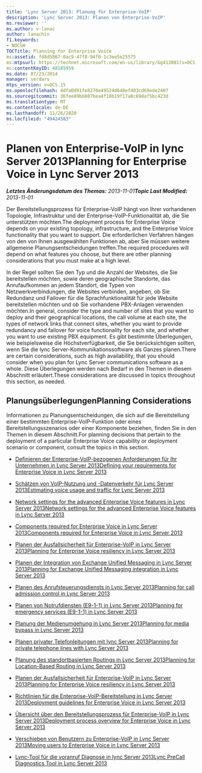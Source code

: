 ```yaml
---
title: 'Lync Server 2013: Planung für Enterprise-VoIP'
description: 'Lync Server 2013: Planen von Enterprise-VoIP'
ms.reviewer: ''
ms.author: v-lanac
author: lanachin
f1.keywords:
- NOCSH
TOCTitle: Planning for Enterprise Voice
ms:assetid: fd8d5867-0ac9-47f8-94f0-1c3ee5e25575
ms:mtpsurl: https://technet.microsoft.com/en-us/library/Gg413081(v=OCS.15)
ms:contentKeyID: 48185959
ms.date: 07/23/2014
manager: serdars
mtps_version: v=OCS.15
ms.openlocfilehash: 4dfa0d91fe8270e49524d648ef403cd69ede2407
ms.sourcegitcommit: 36fee89bb887bea4f18b19f17a8c69daf5bc423d
ms.translationtype: MT
ms.contentlocale: de-DE
ms.lasthandoff: 11/26/2020
ms.locfileid: "49424583"
---
```

# <a name="planning-for-enterprise-voice-in-lync-server-2013"></a><span data-ttu-id="74d07-103">Planen von Enterprise-VoIP in lync Server 2013</span><span class="sxs-lookup"><span data-stu-id="74d07-103">Planning for Enterprise Voice in Lync Server 2013</span></span>

<div data-xmlns="http://www.w3.org/1999/xhtml">

<div class="topic" data-xmlns="http://www.w3.org/1999/xhtml" data-msxsl="urn:schemas-microsoft-com:xslt" data-cs="https://msdn.microsoft.com/">

<div data-asp="https://msdn2.microsoft.com/asp">



</div>

<div id="mainSection">

<div id="mainBody"><span data-ttu-id="74d07-104">

<span> </span></span><span class="sxs-lookup"><span data-stu-id="74d07-104">

<span> </span></span></span>

<span data-ttu-id="74d07-105">_**Letztes Änderungsdatum des Themas:** 2013-11-01_</span><span class="sxs-lookup"><span data-stu-id="74d07-105">_**Topic Last Modified:** 2013-11-01_</span></span>

<span data-ttu-id="74d07-106">Der Bereitstellungsprozess für Enterprise-VoIP hängt von Ihrer vorhandenen Topologie, Infrastruktur und der Enterprise-VoIP-Funktionalität ab, die Sie unterstützen möchten.</span><span class="sxs-lookup"><span data-stu-id="74d07-106">The deployment process for Enterprise Voice depends on your existing topology, infrastructure, and the Enterprise Voice functionality that you want to support.</span></span> <span data-ttu-id="74d07-107">Die erforderlichen Verfahren hängen von den von Ihnen ausgewählten Funktionen ab, aber Sie müssen weitere allgemeine Planungsentscheidungen treffen.</span><span class="sxs-lookup"><span data-stu-id="74d07-107">The required procedures will depend on what features you choose, but there are other planning considerations that you must make at a high level.</span></span>

<span data-ttu-id="74d07-108">In der Regel sollten Sie den Typ und die Anzahl der Websites, die Sie bereitstellen möchten, sowie deren geographische Standorte, das Anrufaufkommen an jedem Standort, die Typen von Netzwerkverbindungen, die Websites verbinden, angeben, ob Sie Redundanz und Failover für die Sprachfunktionalität für jede Website bereitstellen möchten und ob Sie vorhandene PBX-Anlagen verwenden möchten.</span><span class="sxs-lookup"><span data-stu-id="74d07-108">In general, consider the type and number of sites that you want to deploy and their geographical locations, the call volume at each site, the types of network links that connect sites, whether you want to provide redundancy and failover for voice functionality for each site, and whether you want to use existing PBX equipment.</span></span> <span data-ttu-id="74d07-109">Es gibt bestimmte Überlegungen, wie beispielsweise die Höchstverfügbarkeit, die Sie berücksichtigen sollten, wenn Sie die lync Server-Kommunikationssoftware als Ganzes planen.</span><span class="sxs-lookup"><span data-stu-id="74d07-109">There are certain considerations, such as high availability, that you should consider when you plan for Lync Server  communications software as a whole.</span></span> <span data-ttu-id="74d07-110">Diese Überlegungen werden nach Bedarf in den Themen in diesem Abschnitt erläutert.</span><span class="sxs-lookup"><span data-stu-id="74d07-110">These considerations are discussed in topics throughout this section, as needed.</span></span>

<div>

## <a name="planning-considerations"></a><span data-ttu-id="74d07-111">Planungsüberlegungen</span><span class="sxs-lookup"><span data-stu-id="74d07-111">Planning Considerations</span></span>

<span data-ttu-id="74d07-112">Informationen zu Planungsentscheidungen, die sich auf die Bereitstellung einer bestimmten Enterprise-VoIP-Funktion oder eines Bereitstellungsszenarios oder einer Komponente beziehen, finden Sie in den Themen in diesem Abschnitt.</span><span class="sxs-lookup"><span data-stu-id="74d07-112">For planning decisions that pertain to the deployment of a particular Enterprise Voice capability or deployment scenario or component, consult the topics in this section.</span></span>

  - [<span data-ttu-id="74d07-113">Definieren der Enterprise-VoIP-bezogenen Anforderungen für Ihr Unternehmen in Lync Server 2013</span><span class="sxs-lookup"><span data-stu-id="74d07-113">Defining your requirements for Enterprise Voice in Lync Server 2013</span></span>](lync-server-2013-defining-your-requirements-for-enterprise-voice.md)

  - [<span data-ttu-id="74d07-114">Schätzen von VoIP-Nutzung und -Datenverkehr für Lync Server 2013</span><span class="sxs-lookup"><span data-stu-id="74d07-114">Estimating voice usage and traffic for Lync Server 2013</span></span>](lync-server-2013-estimating-voice-usage-and-traffic.md)

  - [<span data-ttu-id="74d07-115">Network settings for the advanced Enterprise Voice features in Lync Server 2013</span><span class="sxs-lookup"><span data-stu-id="74d07-115">Network settings for the advanced Enterprise Voice features in Lync Server 2013</span></span>](lync-server-2013-network-settings-for-the-advanced-enterprise-voice-features.md)

  - [<span data-ttu-id="74d07-116">Components required for Enterprise Voice in Lync Server 2013</span><span class="sxs-lookup"><span data-stu-id="74d07-116">Components required for Enterprise Voice in Lync Server 2013</span></span>](lync-server-2013-components-required-for-enterprise-voice.md)

  - [<span data-ttu-id="74d07-117">Planen der Ausfallsicherheit für Enterprise-VoIP in Lync Server 2013</span><span class="sxs-lookup"><span data-stu-id="74d07-117">Planning for Enterprise Voice resiliency in Lync Server 2013</span></span>](lync-server-2013-planning-for-enterprise-voice-resiliency.md)

  - [<span data-ttu-id="74d07-118">Planen der Integration von Exchange Unified Messaging in Lync Server 2013</span><span class="sxs-lookup"><span data-stu-id="74d07-118">Planning for Exchange Unified Messaging integration in Lync Server 2013</span></span>](lync-server-2013-planning-for-exchange-unified-messaging-integration.md)

  - [<span data-ttu-id="74d07-119">Planen des Anrufsteuerungsdiensts in Lync Server 2013</span><span class="sxs-lookup"><span data-stu-id="74d07-119">Planning for call admission control in Lync Server 2013</span></span>](lync-server-2013-planning-for-call-admission-control.md)

  - [<span data-ttu-id="74d07-120">Planen von Notrufdiensten (E9-1-1) in Lync Server 2013</span><span class="sxs-lookup"><span data-stu-id="74d07-120">Planning for emergency services (E9-1-1) in Lync Server 2013</span></span>](lync-server-2013-planning-for-emergency-services-e9-1-1.md)

  - [<span data-ttu-id="74d07-121">Planung der Medienumgehung in Lync Server 2013</span><span class="sxs-lookup"><span data-stu-id="74d07-121">Planning for media bypass in Lync Server 2013</span></span>](lync-server-2013-planning-for-media-bypass.md)

  - [<span data-ttu-id="74d07-122">Planen privater Telefonleitungen mit lync Server 2013</span><span class="sxs-lookup"><span data-stu-id="74d07-122">Planning for private telephone lines with Lync Server 2013</span></span>](lync-server-2013-planning-for-private-telephone-lines.md)

  - [<span data-ttu-id="74d07-123">Planung des standortbasierten Routings in Lync Server 2013</span><span class="sxs-lookup"><span data-stu-id="74d07-123">Planning for Location-Based Routing in Lync Server 2013</span></span>](lync-server-2013-planning-for-location-based-routing.md)

  - [<span data-ttu-id="74d07-124">Planen der Ausfallsicherheit für Enterprise-VoIP in Lync Server 2013</span><span class="sxs-lookup"><span data-stu-id="74d07-124">Planning for Enterprise Voice resiliency in Lync Server 2013</span></span>](lync-server-2013-planning-for-enterprise-voice-resiliency.md)

  - [<span data-ttu-id="74d07-125">Richtlinien für die Enterprise-VoIP-Bereitstellung in Lync Server 2013</span><span class="sxs-lookup"><span data-stu-id="74d07-125">Deployment guidelines for Enterprise Voice in Lync Server 2013</span></span>](lync-server-2013-deployment-guidelines-for-enterprise-voice.md)

  - [<span data-ttu-id="74d07-126">Übersicht über den Bereitstellungsprozess für Enterprise-VoIP in Lync Server 2013</span><span class="sxs-lookup"><span data-stu-id="74d07-126">Deployment process overview for Enterprise Voice in Lync Server 2013</span></span>](lync-server-2013-deployment-process-overview-for-enterprise-voice.md)

  - [<span data-ttu-id="74d07-127">Verschieben von Benutzern zu Enterprise-VoIP in Lync Server 2013</span><span class="sxs-lookup"><span data-stu-id="74d07-127">Moving users to Enterprise Voice in Lync Server 2013</span></span>](lync-server-2013-moving-users-to-enterprise-voice.md)

  - [<span data-ttu-id="74d07-128">Lync-Tool für die voranruf Diagnose in lync Server 2013</span><span class="sxs-lookup"><span data-stu-id="74d07-128">Lync PreCall Diagnostics Tool in Lync Server 2013</span></span>](lync-server-2013-lync-precall-diagnostics-tool.md)

<span data-ttu-id="74d07-129"></div>

</div>

<span> </span>

</div>

</div>

</span><span class="sxs-lookup"><span data-stu-id="74d07-129"></div>

</div>

<span> </span>

</div>

</div>

</span></span></div>

